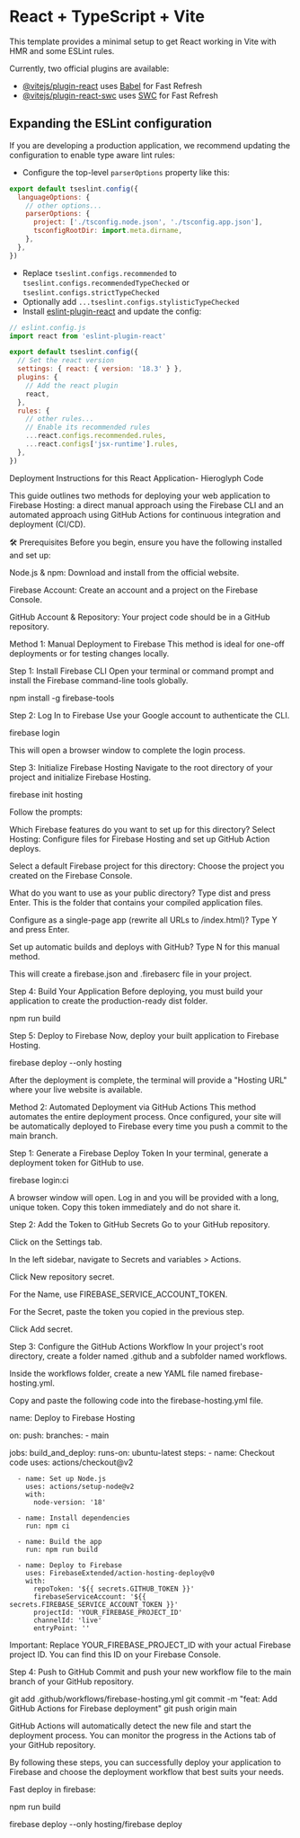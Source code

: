 # React + TypeScript + Vite

This template provides a minimal setup to get React working in Vite with HMR and some ESLint rules.

Currently, two official plugins are available:

- [@vitejs/plugin-react](https://github.com/vitejs/vite-plugin-react/blob/main/packages/plugin-react/README.md) uses [Babel](https://babeljs.io/) for Fast Refresh
- [@vitejs/plugin-react-swc](https://github.com/vitejs/vite-plugin-react-swc) uses [SWC](https://swc.rs/) for Fast Refresh

## Expanding the ESLint configuration

If you are developing a production application, we recommend updating the configuration to enable type aware lint rules:

- Configure the top-level `parserOptions` property like this:

```js
export default tseslint.config({
  languageOptions: {
    // other options...
    parserOptions: {
      project: ['./tsconfig.node.json', './tsconfig.app.json'],
      tsconfigRootDir: import.meta.dirname,
    },
  },
})
```

- Replace `tseslint.configs.recommended` to `tseslint.configs.recommendedTypeChecked` or `tseslint.configs.strictTypeChecked`
- Optionally add `...tseslint.configs.stylisticTypeChecked`
- Install [eslint-plugin-react](https://github.com/jsx-eslint/eslint-plugin-react) and update the config:

```js
// eslint.config.js
import react from 'eslint-plugin-react'

export default tseslint.config({
  // Set the react version
  settings: { react: { version: '18.3' } },
  plugins: {
    // Add the react plugin
    react,
  },
  rules: {
    // other rules...
    // Enable its recommended rules
    ...react.configs.recommended.rules,
    ...react.configs['jsx-runtime'].rules,
  },
})
```
Deployment Instructions for this React Application- Hieroglyph Code

This guide outlines two methods for deploying your web application to Firebase Hosting: a direct manual approach using the Firebase CLI and an automated approach using GitHub Actions for continuous integration and deployment (CI/CD).

🛠️ Prerequisites
Before you begin, ensure you have the following installed and set up:

Node.js & npm: Download and install from the official website.

Firebase Account: Create an account and a project on the Firebase Console.

GitHub Account & Repository: Your project code should be in a GitHub repository.

Method 1: Manual Deployment to Firebase
This method is ideal for one-off deployments or for testing changes locally.

Step 1: Install Firebase CLI
Open your terminal or command prompt and install the Firebase command-line tools globally.

npm install -g firebase-tools


Step 2: Log In to Firebase
Use your Google account to authenticate the CLI.

firebase login


This will open a browser window to complete the login process.

Step 3: Initialize Firebase Hosting
Navigate to the root directory of your project and initialize Firebase Hosting.

firebase init hosting


Follow the prompts:

Which Firebase features do you want to set up for this directory? Select Hosting: Configure files for Firebase Hosting and set up GitHub Action deploys.

Select a default Firebase project for this directory: Choose the project you created on the Firebase Console.

What do you want to use as your public directory? Type dist and press Enter. This is the folder that contains your compiled application files.

Configure as a single-page app (rewrite all URLs to /index.html)? Type Y and press Enter.

Set up automatic builds and deploys with GitHub? Type N for this manual method.

This will create a firebase.json and .firebaserc file in your project.

Step 4: Build Your Application
Before deploying, you must build your application to create the production-ready dist folder.

npm run build


Step 5: Deploy to Firebase
Now, deploy your built application to Firebase Hosting.

firebase deploy --only hosting


After the deployment is complete, the terminal will provide a "Hosting URL" where your live website is available.

Method 2: Automated Deployment via GitHub Actions
This method automates the entire deployment process. Once configured, your site will be automatically deployed to Firebase every time you push a commit to the main branch.

Step 1: Generate a Firebase Deploy Token
In your terminal, generate a deployment token for GitHub to use.

firebase login:ci


A browser window will open. Log in and you will be provided with a long, unique token. Copy this token immediately and do not share it.

Step 2: Add the Token to GitHub Secrets
Go to your GitHub repository.

Click on the Settings tab.

In the left sidebar, navigate to Secrets and variables > Actions.

Click New repository secret.

For the Name, use FIREBASE_SERVICE_ACCOUNT_TOKEN.

For the Secret, paste the token you copied in the previous step.

Click Add secret.

Step 3: Configure the GitHub Actions Workflow
In your project's root directory, create a folder named .github and a subfolder named workflows.

Inside the workflows folder, create a new YAML file named firebase-hosting.yml.

Copy and paste the following code into the firebase-hosting.yml file.

name: Deploy to Firebase Hosting

on:
  push:
    branches:
      - main

jobs:
  build_and_deploy:
    runs-on: ubuntu-latest
    steps:
      - name: Checkout code
        uses: actions/checkout@v2

      - name: Set up Node.js
        uses: actions/setup-node@v2
        with:
          node-version: '18'

      - name: Install dependencies
        run: npm ci

      - name: Build the app
        run: npm run build

      - name: Deploy to Firebase
        uses: FirebaseExtended/action-hosting-deploy@v0
        with:
          repoToken: '${{ secrets.GITHUB_TOKEN }}'
          firebaseServiceAccount: '${{ secrets.FIREBASE_SERVICE_ACCOUNT_TOKEN }}'
          projectId: 'YOUR_FIREBASE_PROJECT_ID'
          channelId: 'live'
          entryPoint: ''


Important: Replace YOUR_FIREBASE_PROJECT_ID with your actual Firebase project ID. You can find this ID on your Firebase Console.

Step 4: Push to GitHub
Commit and push your new workflow file to the main branch of your GitHub repository.

git add .github/workflows/firebase-hosting.yml
git commit -m "feat: Add GitHub Actions for Firebase deployment"
git push origin main


GitHub Actions will automatically detect the new file and start the deployment process. You can monitor the progress in the Actions tab of your GitHub repository.

By following these steps, you can successfully deploy your application to Firebase and choose the deployment workflow that best suits your needs.

Fast deploy in firebase:

npm run build

firebase deploy --only hosting/firebase deploy

